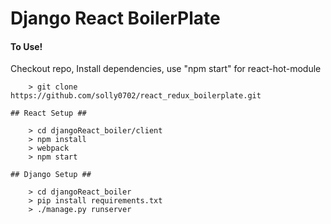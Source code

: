 # Django React BoilerPlate

#### To Use! #####
Checkout repo,
Install dependencies,
use "npm start" for react-hot-module

```
	> git clone https://github.com/solly0702/react_redux_boilerplate.git
```
	## React Setup ##
```
	> cd djangoReact_boiler/client
	> npm install
	> webpack
	> npm start
```
	## Django Setup ##
```
	> cd djangoReact_boiler
	> pip install requirements.txt
	> ./manage.py runserver
```
